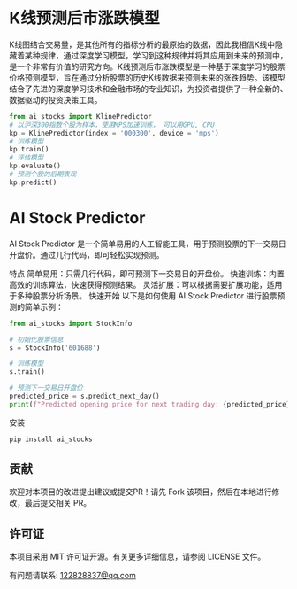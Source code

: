 # K线预测后市涨跌模型
K线图结合交易量，是其他所有的指标分析的最原始的数据，因此我相信K线中隐藏着某种规律，通过深度学习模型，学习到这种规律并将其应用到未来的预测中，是一个非常有价值的研究方向。K线预测后市涨跌模型是一种基于深度学习的股票价格预测模型，旨在通过分析股票的历史K线数据来预测未来的涨跌趋势。该模型结合了先进的深度学习技术和金融市场的专业知识，为投资者提供了一种全新的、数据驱动的投资决策工具。

```python
from ai_stocks import KlinePredictor
# 以沪深300指数个股为样本，使用MPS加速训练， 可以用GPU, CPU
kp = KlinePredictor(index = '000300', device = 'mps')
# 训练模型
kp.train()
# 评估模型
kp.evaluate()
# 预测个股的后期表现
kp.predict()
```


# AI Stock Predictor
AI Stock Predictor 是一个简单易用的人工智能工具，用于预测股票的下一交易日开盘价。通过几行代码，即可轻松实现预测。

特点
简单易用：只需几行代码，即可预测下一交易日的开盘价。
快速训练：内置高效的训练算法，快速获得预测结果。
灵活扩展：可以根据需要扩展功能，适用于多种股票分析场景。
快速开始
以下是如何使用 AI Stock Predictor 进行股票预测的简单示例：

```python
from ai_stocks import StockInfo

# 初始化股票信息
s = StockInfo('601688')

# 训练模型
s.train()

# 预测下一交易日开盘价
predicted_price = s.predict_next_day()
print(f"Predicted opening price for next trading day: {predicted_price}")
```

安装
```bash
pip install ai_stocks
```

## 贡献
欢迎对本项目的改进提出建议或提交PR！请先 Fork 该项目，然后在本地进行修改，最后提交相关 PR。

## 许可证
本项目采用 MIT 许可证开源。有关更多详细信息，请参阅 LICENSE 文件。

有问题请联系: 122828837@qq.com